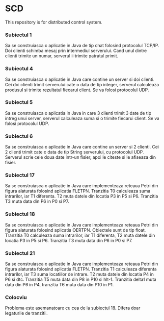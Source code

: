 # SCD
This repository is for distributed control system.

### Subiectul 1
Sa se construiasca o aplicatie in Java de tip chat folosind protocolul TCP/IP. Doi clienti schimba mesaj prin intermediul serverului. Cand unul dintre clienti trimite un numar, serverul ii trimite patratul primit.

### Subiectul 4
Sa se construiasca o aplicatie in Java care contine un server si doi clienti. Cei doi clienti trimit serverului cate o data de tip integer, serverul calculeaza produsul si trimite rezultatul fiecarui client. Se va folosi protocolul UDP.

### Subiectul 5
Sa se construiasca o aplicatia in Java in care 3 clienti trimit 3 date de tip intreg unui server, serverul calculeaza suma si o trimite fiecarui client. Se va folosi protocolul UDP.

### Subiectul 6
Sa se construiasca o aplicatie in Java care contine un server si 2 clienti. Cei 2 clienti trimit cate o data de tip String serverului, cu protocolul UDP. Serverul scrie cele doua date intr-un fisier, apoi le citeste si le afiseaza din fisier.

### Subiectul 17
Sa se construiasca o aplicatie in Java care implementeaza reteaua Petri din figura alaturata folosind aplicatia FLETPN. Tranzitia T0 calculeaza suma intrarilor, iar T1 diferenta. T2 muta datele din locatia P3 in P5 si P6. Tranzitia T3 muta data din P6 in P0 si P7.

### Subiectul 18
Sa se construiasca o aplicatie in Java care implementeaza reteaua Petri din figura alaturata folosind aplicatia OERTPN. Obiectele sunt de tip float. Tranzitia T0 calculeaza suma intrarilor, iar T1 diferenta, T2 muta datele din locatia P3 in P5 si P6. Tranzitia T3 muta data din P6 in P0 si P7.

### Subiectul 21
Sa se construiasca o aplicatie in Java care implementeaza reteaua Petri din figura alaturata folosind aplicatia FLETPN. Tranzitia T1 calculeaza diferenta intrarilor, iar T3 suma locatiilor de intrare. T2 muta datele din locatia P4 in P6 si dtc. Tranzitia T5 muta data din P8 in P10 si hlt-1. Tranzitia delta1 muta data din P6 in P4, tranzitia T6 muta data din P10 in P1.

### Colocviu 
Problema este asemanatoare cu cea de la subiectul 18. Difera doar legaturile de tranzitii.
